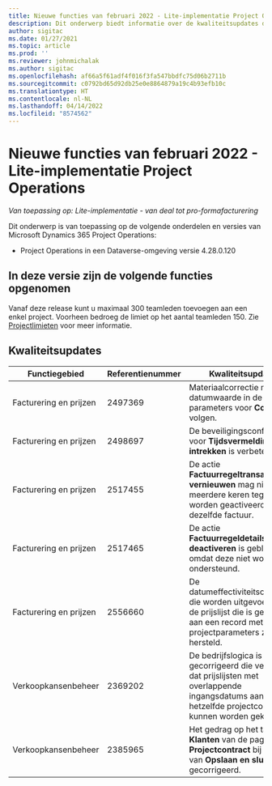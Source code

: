 ```yaml
---
title: Nieuwe functies van februari 2022 - Lite-implementatie Project Operations
description: Dit onderwerp biedt informatie over de kwaliteitsupdates die beschikbaar zijn in de versie van Project Operations Lite-implementatie van februari 2022.
author: sigitac
ms.date: 01/27/2021
ms.topic: article
ms.prod: ''
ms.reviewer: johnmichalak
ms.author: sigitac
ms.openlocfilehash: af66a5f61adf4f016f3fa547bbdfc75d06b2711b
ms.sourcegitcommit: c0792bd65d92db25e0e8864879a19c4b93efb10c
ms.translationtype: HT
ms.contentlocale: nl-NL
ms.lasthandoff: 04/14/2022
ms.locfileid: "8574562"
---
```

# <a name="whats-new-february-2022---project-operations-lite-deployment"></a>Nieuwe functies van februari 2022 - Lite-implementatie Project Operations

_Van toepassing op: Lite-implementatie - van deal tot pro-formafacturering_

Dit onderwerp is van toepassing op de volgende onderdelen en versies van Microsoft Dynamics 365 Project Operations:

- Project Operations in een Dataverse-omgeving versie 4.28.0.120

## <a name="features-included-in-this-release"></a>In deze versie zijn de volgende functies opgenomen

Vanaf deze release kunt u maximaal 300 teamleden toevoegen aan een enkel project. Voorheen bedroeg de limiet op het aantal teamleden 150. Zie [Projectlimieten](../../project-management/create-wbs.md#project-limitations) voor meer informatie.

## <a name="quality-updates"></a>Kwaliteitsupdates

| Functiegebied | Referentienummer | Kwaliteitsupdate |
| --- | --- | --- |
| Facturering en prijzen | 2497369 | Materiaalcorrectie moet de datumwaarde in de parameters voor **Correctie** volgen. |
| Facturering en prijzen | 2498697 | De beveiligingsconfiguratie voor **Tijdsvermelding intrekken** is verbeterd. |
| Facturering en prijzen | 2517455 | De actie **Factuurregeltransacties vernieuwen** mag niet meerdere keren tegelijk worden geactiveerd voor dezelfde factuur. |
| Facturering en prijzen | 2517465 | De actie **Factuurregeldetails deactiveren** is geblokkeerd omdat deze niet wordt ondersteund. |
| Facturering en prijzen | 2556660 | De datumeffectiviteitscontroles die worden uitgevoerd op de prijslijst die is gekoppeld aan een record met projectparameters zijn hersteld. |
| Verkoopkansenbeheer | 2369202 | De bedrijfslogica is gecorrigeerd die verifieert dat prijslijsten met overlappende ingangsdatums aan hetzelfde projectcontract kunnen worden gekoppeld. |
| Verkoopkansenbeheer | 2385965 | Het gedrag op het tabblad **Klanten** van de pagina **Projectcontract** bij selectie van **Opslaan en sluiten** is gecorrigeerd. |
